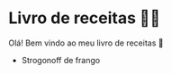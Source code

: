# Livro de receitas :man_cook:

Olá! Bem vindo ao meu livro de receitas :book:

- Strogonoff de frango

  
